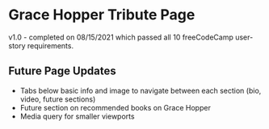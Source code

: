 # Grace Hopper Tribute Page

v1.0 - completed on 08/15/2021 which passed all 10 freeCodeCamp user-story requirements.

## Future Page Updates
- Tabs below basic info and image to navigate between each section (bio, video, future sections)
- Future section on recommended books on Grace Hopper
- Media query for smaller viewports
